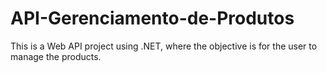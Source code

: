 # API-Gerenciamento-de-Produtos
This is a Web API project using .NET, where the objective is for the user to manage the products.

